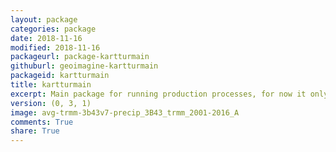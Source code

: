 ```yaml
---
layout: package
categories: package
date: 2018-11-16
modified: 2018-11-16
packageurl: package-kartturmain
githuburl: geoimagine-kartturmain
packageid: kartturmain
title: kartturmain
excerpt: Main package for running production processes, for now it only works by calling xml scripts.
version: (0, 3, 1)
image: avg-trmm-3b43v7-precip_3B43_trmm_2001-2016_A
comments: True
share: True
---
```

